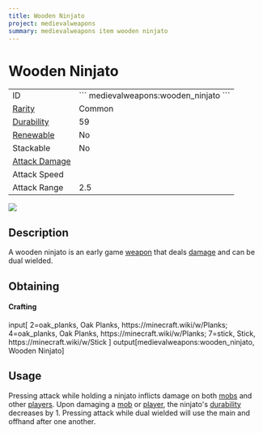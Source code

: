 ```yaml
---
title: Wooden Ninjato
project: medievalweapons
summary: medievalweapons item wooden ninjato
---
```

# Wooden Ninjato
<div class="main_table">
<div class="left_main_table">
<table class="left_table">
    <tbody>
        <tr>
            <td class="first-column">ID</td>
            <td class="second-column">
            ```
            medievalweapons:wooden_ninjato
            ```
            </td>
        </tr>
        <tr id="linear-top">
            <td class="first-column"><a href="https://minecraft.wiki/w/Rarity" target="_blank">Rarity</a></td>
            <td class="second-column">Common</td>
        </tr>
        <tr id="linear-top">
            <td class="first-column"><a href="https://minecraft.wiki/w/Durability" target="_blank">Durability</a></td>
            <td class="second-column">59</td>
        </tr>
        <tr id="linear-top">
            <td class="first-column"><a href="https://minecraft.wiki/w/Renewable_resource" target="_blank">Renewable</a></td>
            <td class="second-column">No</td>
        </tr>
        <tr id="linear-top">
            <td class="first-column">Stackable</td>
            <td class="second-column">No</td>
        </tr>
        <tr id="linear-top">
            <td class="first-column"><a href="https://minecraft.wiki/w/Damage" target="_blank">Attack Damage</a></td>
            <td class="second-column icon-element" icon-count="3" icon-id="melee" icon-exclusive></td>
        </tr>
        <tr id="linear-top">
            <td class="first-column">Attack Speed</td>
            <td class="second-column icon-element" icon-count="1.9" icon-id="melee_speed" icon-exclusive></td>
        </tr>
        <tr id="linear-top">
            <td class="first-column">Attack Range</td>
            <td class="second-column">2.5</td>
        </tr>
    </tbody>
</table>
</div>
    <img src="/wiki/assets/medievalweapons/items/wooden_ninjato.png" loading="lazy" class="right_img_table"/>
</div>

## Description
A wooden ninjato is an early game [weapon](https://minecraft.wiki/w/Weapon) that deals [damage](https://minecraft.wiki/w/Damage) and can be dual wielded.

## Obtaining
#### Crafting
<div id="crafting-table">
<div class="crafting-element" crafting-type="vanilla_crafting">
input[
    2=oak_planks, Oak Planks, https://minecraft.wiki/w/Planks;
    4=oak_planks, Oak Planks, https://minecraft.wiki/w/Planks;
    7=stick, Stick, https://minecraft.wiki/w/Stick
]
output[medievalweapons:wooden_ninjato, Wooden Ninjato]
</div>
</div>

## Usage
Pressing attack while holding a ninjato inflicts damage on both [mobs](https://minecraft.wiki/w/Mob) and other [players](https://minecraft.wiki/w/Player). Upon damaging a [mob](https://minecraft.wiki/w/Mob) or [player](https://minecraft.wiki/w/Player), the ninjato's [durability](https://minecraft.wiki/w/Durability) decreases by 1. Pressing attack while dual wielded will use the main and offhand after one another.
